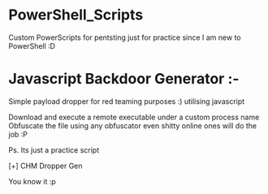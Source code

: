 # PowerShell_Scripts

Custom PowerScripts for pentsting just for practice since I am new to PowerShell :D 

# Javascript Backdoor Generator :- 

Simple payload dropper for red teaming purposes :) utilising javascript 

Download and execute a remote executable under a custom process name 
Obfuscate the file using any obfuscator even shitty online ones will do the job :P 

Ps. Its just a practice script 


[+] CHM Dropper Gen

You know it :p 

